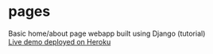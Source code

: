 # pages
Basic home/about page webapp built using Django (tutorial)</br>
[Live demo deployed on Heroku](https://still-brook-48052.herokuapp.com/)
